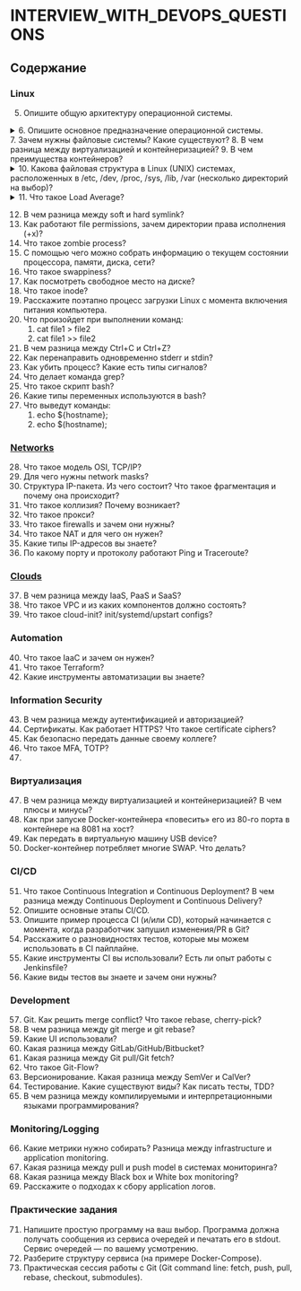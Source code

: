# INTERVIEW_WITH_DEVOPS_QUESTIONS
## <a name='toc'>Содержание</a>
### Linux
5. Опишите общую архитектуру операционной системы.
<details><summary>6. Опишите основное предназначение операционной системы.</summary>
Операционная система (ОС) – это комплекс программ, предназначенных для управления ресурсами компьютера и организации взаимодействия с пользователем. В зависимости от области использования, а также специфики процессов управления ресурсами компьютера, различают десктопные, мобильные и серверные системы.
</details>
7. Зачем нужны файловые системы? Какие существуют?
8. В чем разница между виртуализацией и контейнеризацией?
9. В чем преимущества контейнеров?
<details><summary>10. Какова файловая структура в Linux (UNIX) системах, расположенных в /etc, /dev, /proc, /sys, /lib, /var (несколько директорий на выбор)?</summary>
    / — root каталог. Содержит в себе всю иерархию системы;<br>
    /bin — здесь находятся двоичные исполняемые файлы. Основные общие команды, хранящиеся отдельно от других программ в системе (прим.: pwd, ls, cat, ps);<br>
    /boot — тут расположены файлы, используемые для загрузки системы (образ initrd, ядро vmlinuz);<br>
    /dev — в данной директории располагаются файлы устройств (драйверов). С помощью этих файлов можно взаимодействовать с устройствами. К примеру, если это жесткий диск, можно подключить его к файловой системе. В файл принтера же можно написать напрямую и отправить задание на печать;<br>
    /etc — в этой директории находятся файлы конфигураций программ. Эти файлы позволяют настраивать системы, сервисы, скрипты системных демонов;<br>
    /home — каталог, аналогичный каталогу Users в Windows. Содержит домашние каталоги учетных записей пользователей (кроме root). При создании нового пользователя здесь создается одноименный каталог с аналогичным именем и хранит личные файлы этого пользователя;<br>
    /lib — содержит системные библиотеки, с которыми работают программы и модули ядра;<br>
    /lost+found — содержит файлы, восстановленные после сбоя работы системы. Система проведет проверку после сбоя и найденные файлы можно будет посмотреть в данном каталоге;<br>
    /media — точка монтирования внешних носителей. Например, когда вы вставляете диск в дисковод, он будет автоматически смонтирован в директорию /media/cdrom;<br>
    /mnt — точка временного монтирования. Файловые системы подключаемых устройств обычно монтируются в этот каталог для временного использования;<br>
    /opt — тут расположены дополнительные (необязательные) приложения. Такие программы обычно не подчиняются принятой иерархии и хранят свои файлы в одном подкаталоге (бинарные, библиотеки, конфигурации);<br>
    /proc — содержит файлы, хранящие информацию о запущенных процессах и о состоянии ядра ОС;<br>
    /root — директория, которая содержит файлы и личные настройки суперпользователя;<br>
    /run — содержит файлы состояния приложений. Например, PID-файлы или UNIX-сокеты;<br>
    /sbin — аналогично /bin содержит бинарные файлы. Утилиты нужны для настройки и администрирования системы суперпользователем;<br>
    /srv — содержит файлы сервисов, предоставляемых сервером (прим. FTP или Apache HTTP);<br>
    /sys — содержит данные непосредственно о системе. Тут можно узнать информацию о ядре, драйверах и устройствах;<br>
    /tmp — содержит временные файлы. Данные файлы доступны всем пользователям на чтение и запись. Стоит отметить, что данный каталог очищается при перезагрузке;<br>
    /usr — содержит пользовательские приложения и утилиты второго уровня, используемые пользователями, а не системой. Содержимое доступно только для чтения (кроме root). Каталог имеет вторичную иерархию и похож на корневой;<br>
    /var — содержит переменные файлы. Имеет подкаталоги, отвечающие за отдельные переменные. Например, логи будут храниться в /var/log, кэш в /var/cache, очереди заданий в /var/spool/ и так далее.<br>
</details>
<details><summary>11. Что такое Load Average?</summary>
    Средняя загрузка - среднее значение загрузки системы за некоторый период времени, как правило, отображается в виде трёх значений, которые представляют собой усредненные величины за последние 1, 5 и 15 минут, чем ниже, тем лучше. В UNIX это среднее значение вычислительной работы, которую выполняет система.
    https://interface31.ru/tech_it/2016/06/linux-nachinayushhim-chto-takoe-load-average-i-kakuyu-informaciyu-on-neset.html
</details>

12. В чем разница между soft и hard symlink?
13. Как работают file permissions, зачем директории права исполнения (+x)?
14. Что такое zombie process?
15. С помощью чего можно собрать информацию о текущем состоянии процессора, памяти, диска, сети?
16. Что такое swappiness?
17. Как посмотреть свободное место на диске?
18. Что такое inode?
19. Расскажите поэтапно процесс загрузки Linux с момента включения питания компьютера.
20. Что произойдет при выполнении команд:
	1. cat file1 > file2
	2. cat file1 >> file2
21. В чем разница между Ctrl+C и Ctrl+Z?
22. Как перенаправить одновременно stderr и stdin?
23. Как убить процесс? Какие есть типы сигналов?
24. Что делает команда grep?
25. Что такое скрипт bash?
26. Какие типы переменных используются в bash?
27. Что выведут команды:
    1. echo ${hostname};
    2. echo $(hostname);
	
### [Networks](https://github.com/Andrey-Shatunov/INTERVIEW_WITH_DEVOPS_QUESTIONS/blob/main/Networks.md?target=_blank)
28. Что такое модель OSI, TCP/IP?
29. Для чего нужны network masks?
30. Структура IP-пакета. Из чего состоит? Что такое фрагментация и почему она происходит?
31. Что такое коллизия? Почему возникает?
32. Что такое прокси?
33. Что такое firewalls и зачем они нужны?
34. Что такое NAT и для чего он нужен?
35. Какие типы IP-адресов вы знаете?
36. По какому порту и протоколу работают Ping и Traceroute?

### [Clouds](#clouds_descriptions)
37. В чем разница между IaaS, PaaS и SaaS?
38. Что такое VPC и из каких компонентов должно состоять?
39. Что такое cloud-init? init/systemd/upstart configs?

### Automation
40. Что такое IaaC и зачем он нужен?
41. Что такое Terraform?
42. Какие инструменты автоматизации вы знаете?

### Information Security
43. В чем разница между аутентификацией и авторизацией?
44. Сертификаты. Как работает HTTPS? Что такое certificate ciphers?
45. Как безопасно передать данные своему коллеге?
46. ​​Что такое MFA, TOTP?
47. 
### Виртуализация
47. В чем разница между виртуализацией и контейнеризацией? В чем плюсы и минусы?
48. Как при запуске Docker-контейнера «повесить» его из 80-го порта в контейнере на 8081 на хост?
49. Как передать в виртуальную машину USB device?
50. Docker-контейнер потребляет многие SWAP. Что делать?

###  CI/CD
51. Что такое Continuous Integration и Continuous Deployment? В чем разница между Continuous Deployment и Continuous Delivery?
52. Опишите основные этапы CI/CD.
53. Опишите пример процесса CI (и/или CD), который начинается с момента, когда разработчик запушил изменения/PR в Git?
54. Расскажите о разновидностях тестов, которые мы можем использовать в CI пайплайне.
55. Какие инструменты CI вы использовали? Есть ли опыт работы с Jenkinsfile?
56. Какие виды тестов вы знаете и зачем они нужны?

### Development
57. Git. Как решить merge conflict? Что такое rebase, cherry-pick?
58. В чем разница между git merge и git rebase?
59. Какие UI использовали?
60. Какая разница между GitLab/GitHub/Bitbucket?
61. Какая разница между Git pull/Git fetch?
62. Что такое Git-Flow?
63. Версионирование. Какая разница между SemVer и CalVer?
64. Тестирование. Какие существуют виды? Как писать тесты, TDD?
65. В чем разница между компилируемыми и интерпретационными языками программирования?

### Monitoring/Logging
66. Какие метрики нужно собирать? Разница между infrastructure и application monitoring.
67. Какая разница между pull и push model в системах мониторинга?
68. Какая разница между Black box и White box monitoring?
69. Расскажите о подходах к сбору application логов.

### Практические задания
71. Напишите простую программу на ваш выбор. Программа должна получать сообщения из сервиса очередей и печатать его в stdout. Сервис очередей — по вашему усмотрению.
72. Разберите структуру сервиса (на примере Docker-Compose).
73. Практическая сессия работы с Git (Git command line: fetch, push, pull, rebase, checkout, submodules).
